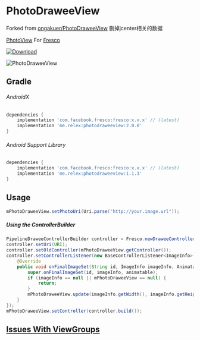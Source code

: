 # PhotoDraweeView
Forked from [ongakuer/PhotoDraweeView](https://github.com/ongakuer/PhotoDraweeView.git)
删掉jcenter相关的数据

[PhotoView](https://github.com/chrisbanes/PhotoView) For [Fresco](https://github.com/facebook/fresco)


[ ![Download](https://api.bintray.com/packages/ongakuer/maven/PhotoDraweeView/images/download.svg) ](https://bintray.com/ongakuer/maven/PhotoDraweeView/_latestVersion)


![PhotoDraweeView](/screenshot.gif)



## Gradle

###### AndroidX
```groovy
dependencies {
    implementation 'com.facebook.fresco:fresco:x.x.x' // (latest)
    implementation 'me.relex:photodraweeview:2.0.0'
}
```

###### Android Support Library
```groovy
dependencies {
    implementation 'com.facebook.fresco:fresco:x.x.x' // (latest)
    implementation 'me.relex:photodraweeview:1.1.3'
}
```



## Usage
```java
mPhotoDraweeView.setPhotoUri(Uri.parse("http://your.image.url"));
```



##### Using the ControllerBuilder
```java
PipelineDraweeControllerBuilder controller = Fresco.newDraweeControllerBuilder();
controller.setUri(URI);
controller.setOldController(mPhotoDraweeView.getController());
controller.setControllerListener(new BaseControllerListener<ImageInfo>() {
    @Override
    public void onFinalImageSet(String id, ImageInfo imageInfo, Animatable animatable) {
        super.onFinalImageSet(id, imageInfo, animatable);
        if (imageInfo == null || mPhotoDraweeView == null) {
            return;
        }
        mPhotoDraweeView.update(imageInfo.getWidth(), imageInfo.getHeight());
    }
});
mPhotoDraweeView.setController(controller.build());
```


## [Issues With ViewGroups](https://github.com/chrisbanes/PhotoView#issues-with-viewgroups)



